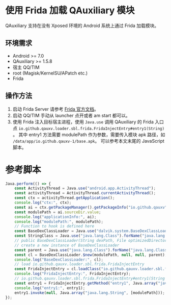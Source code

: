 # 使用 Frida 加载 QAuxiliary 模块

QAuxiliary 支持在没有 Xposed 环境的 Android 系统上通过 Frida 加载模块。

## 环境需求

- Android >= 7.0
- QAuxiliary >= 1.5.8
- 宿主 QQ/TIM
- root (Magisk/KernelSU/APatch etc.)
- Frida

## 操作方法

1. 启动 Frida Server
   请参考 [Frida 官方文档](https://frida.re/docs/android/)。
2. 启动 QQ/TIM
   手动从 launcher 点开或者 am start 都可以。
3. 使用 Frida 注入目标宿主进程，使用 `Java.use` 调用 QAuxiliary 的 Frida 入口点 `io.github.qauxv.loader.sbl.frida.FridaInjectEntry#entry1(String)` 。
   其中 entry1 方法需要 modulePath 作为参数，需要传入模块 apk 路径，如 `/data/app/io.github.qauxv-1/base.apk`。
   可以参考本文末尾的 JavaScript 脚本。

# 参考脚本

```javascript
Java.perform(() => {
    const ActivityThread = Java.use("android.app.ActivityThread");
    const activityThread = ActivityThread.currentActivityThread();
    const ctx = activityThread.getApplication();
    console.log("ctx:", ctx);
    const ai = ctx.getPackageManager().getPackageInfo("io.github.qauxv", 0).applicationInfo.value;
    const modulePath = ai.sourceDir.value;
    console.log("applicationInfo:", ai);
    console.log("modulePath:", modulePath);
    // Function to hook is defined here
    const BaseDexClassLoader = Java.use("dalvik.system.BaseDexClassLoader");
    const StringClass = Java.use("java.lang.Class").forName("java.lang.String");
    // public BaseDexClassLoader(String dexPath, File optimizedDirectory, String librarySearchPath, ClassLoader parent);
    // create a new instance of BaseDexClassLoader
    const parent = Java.use("java.lang.Class").forName("java.lang.Class").getClassLoader();
    const cl = BaseDexClassLoader.$new(modulePath, null, null, parent);
    console.log("BaseDexClassLoader:", cl);
    // load io.github.qauxv.loader.sbl.frida.FridaInjectEntry
    const FridaInjectEntry = cl.loadClass("io.github.qauxv.loader.sbl.frida.FridaInjectEntry");
    console.log("FridaInjectEntry:", FridaInjectEntry);
    // io.github.qauxv.loader.sbl.frida.FridaInjectEntry#entry1(String modulePath)
    const entry1 = FridaInjectEntry.getMethod("entry1", Java.array("java.lang.Class", [StringClass]));
    console.log("entry1:", entry1);
    entry1.invoke(null, Java.array("java.lang.String", [modulePath]));
});
```
